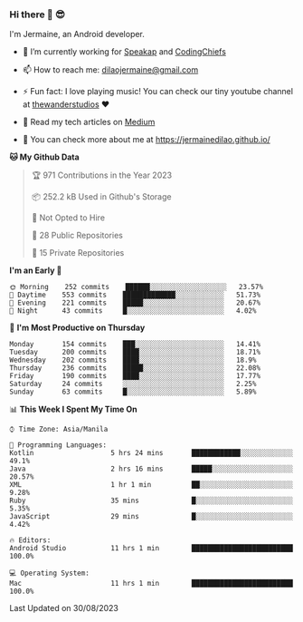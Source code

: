 ### Hi there 👋 😎
I'm Jermaine, an Android developer.

- 🔭 I’m currently working for [Speakap](https://www.speakap.com/) and [CodingChiefs](https://codingchiefs.com/en/)

- 📫 How to reach me: dilaojermaine@gmail.com

- ⚡ Fun fact: I love playing music! You can check our tiny youtube channel at [thewanderstudios](https://www.youtube.com/thewanderstudios) ♥️

- 📖 Read my tech articles on [Medium](https://jermainedilao.medium.com/)

- 👀 You can check more about me at https://jermainedilao.github.io/

<!--
**jermainedilao/jermainedilao** is a ✨ _special_ ✨ repository because its `README.md` (this file) appears on your GitHub profile.

Here are some ideas to get you started:

- 🔭 I’m currently working on ...
- 🌱 I’m currently learning ...
- 👯 I’m looking to collaborate on ...
- 🤔 I’m looking for help with ...
- 💬 Ask me about ...
- 📫 How to reach me: ...
- 😄 Pronouns: ...
- ⚡ Fun fact: ...
-->

<!--START_SECTION:waka-->
**🐱 My Github Data** 

> 🏆 971 Contributions in the Year 2023
 > 
> 📦 252.2 kB Used in Github's Storage 
 > 
> 🚫 Not Opted to Hire
 > 
> 📜 28 Public Repositories 
 > 
> 🔑 15 Private Repositories  
 > 
**I'm an Early 🐤** 

```text
🌞 Morning    252 commits    ██████░░░░░░░░░░░░░░░░░░░   23.57% 
🌆 Daytime    553 commits    █████████████░░░░░░░░░░░░   51.73% 
🌃 Evening    221 commits    █████░░░░░░░░░░░░░░░░░░░░   20.67% 
🌙 Night      43 commits     █░░░░░░░░░░░░░░░░░░░░░░░░   4.02%

```
📅 **I'm Most Productive on Thursday** 

```text
Monday       154 commits    ███░░░░░░░░░░░░░░░░░░░░░░   14.41% 
Tuesday      200 commits    ████░░░░░░░░░░░░░░░░░░░░░   18.71% 
Wednesday    202 commits    ████░░░░░░░░░░░░░░░░░░░░░   18.9% 
Thursday     236 commits    █████░░░░░░░░░░░░░░░░░░░░   22.08% 
Friday       190 commits    ████░░░░░░░░░░░░░░░░░░░░░   17.77% 
Saturday     24 commits     ░░░░░░░░░░░░░░░░░░░░░░░░░   2.25% 
Sunday       63 commits     █░░░░░░░░░░░░░░░░░░░░░░░░   5.89%

```


📊 **This Week I Spent My Time On** 

```text
⌚︎ Time Zone: Asia/Manila

💬 Programming Languages: 
Kotlin                   5 hrs 24 mins       ████████████░░░░░░░░░░░░░   49.1% 
Java                     2 hrs 16 mins       █████░░░░░░░░░░░░░░░░░░░░   20.57% 
XML                      1 hr 1 min          ██░░░░░░░░░░░░░░░░░░░░░░░   9.28% 
Ruby                     35 mins             █░░░░░░░░░░░░░░░░░░░░░░░░   5.35% 
JavaScript               29 mins             █░░░░░░░░░░░░░░░░░░░░░░░░   4.42%

🔥 Editors: 
Android Studio           11 hrs 1 min        █████████████████████████   100.0%

💻 Operating System: 
Mac                      11 hrs 1 min        █████████████████████████   100.0%

```


 Last Updated on 30/08/2023
<!--END_SECTION:waka-->
